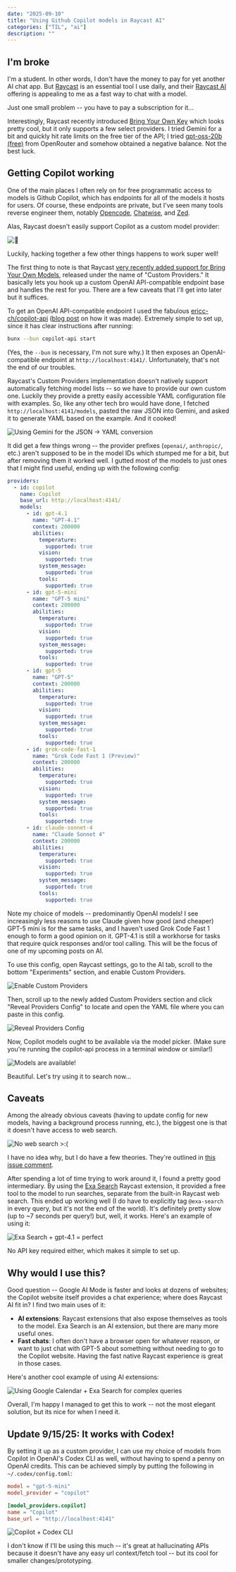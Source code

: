 ```yaml
---
date: "2025-09-10"
title: "Using Github Copilot models in Raycast AI"
categories: ["TIL", "ai"]
description: ""
---
```


## I'm broke

I'm a student. In other words, I don't have the money to pay for yet another AI chat app. But [Raycast](https://www.raycast.com/) is an essential tool I use daily, and their [Raycast AI](https://www.raycast.com/core-features/ai) offering is appealing to me as a fast way to chat with a model.

Just one small problem -- you have to pay a subscription for it...

Interestingly, Raycast recently introduced [Bring Your Own Key](https://www.raycast.com/changelog/1-100-0) which looks pretty cool, but it only supports a few select providers. I tried Gemini for a bit and quickly hit rate limits on the free tier  of the API; I tried [gpt-oss-20b (free)](https://openrouter.ai/openai/gpt-oss-20b:free) from OpenRouter and somehow obtained a negative balance. Not the best luck.

## Getting Copilot working

One of the main places I often rely on for free programmatic access to models is Github Copilot, which has endpoints for all of the models it hosts for users. Of course, these endpoints are private, but I've seen many tools reverse engineer them, notably [Opencode](https://opencode.ai/), [Chatwise](https://chatwise.app/), and [Zed](https://zed.dev/).

Alas, Raycast doesn't easily support Copilot as a custom model provider:

![🤬](assets/raycast-copilot.md/1.png)

Luckily, hacking together a few other things happens to work super well!

The first thing to note is that Raycast [very recently added support for Bring Your Own Models](https://www.raycast.com/changelog/1-102-0), released under the name of "Custom Providers." It basically lets you hook up a custom OpenAI API-compatible endpoint base and handles the rest for you. There are a few caveats that I'll get into later but it suffices.

To get an OpenAI API-compatible endpoint I used the fabulous [ericc-ch/copilot-api](https://github.com/ericc-ch/copilot-api) ([blog post](https://dev.to/ericc/i-turned-github-copilot-into-openai-api-compatible-provider-1fb8) on how it was made). Extremely simple to set up, since it has clear instructions after running:
```sh
bunx --bun copilot-api start
```
(Yes, the `--bun` is necessary, I'm not sure why.)
It then exposes an OpenAI-compatible endpoint at `http://localhost:4141/`. Unfortunately, that's not the end of our troubles.

Raycast's Custom Providers implementation doesn't natively support automatically fetching model lists -- so we have to provide our own custom one. Luckily they provide a pretty easily accessible YAML configuration file with examples. So, like any other tech bro would have done, I fetched `http://localhost:4141/models`, pasted the raw JSON into Gemini, and asked it to generate YAML based on the example. And it cooked!

![Using Gemini for the JSON -> YAML conversion](assets/raycast-copilot.md/2.png)

It did get a few things wrong -- the provider prefixes (`openai/`, `anthropic/`, etc.) aren't supposed to be in the model IDs which stumped me for a bit, but after removing them it worked well. I gutted most of the models to just ones that I might find useful, ending up with the following config:
```YAML
providers:
  - id: copilot
    name: Copilot
    base_url: http://localhost:4141/
    models:
      - id: gpt-4.1
        name: "GPT-4.1"
        context: 200000
        abilities:
          temperature:
            supported: true
          vision:
            supported: true
          system_message:
            supported: true
          tools:
            supported: true
      - id: gpt-5-mini
        name: "GPT-5 mini"
        context: 200000
        abilities:
          temperature:
            supported: true
          vision:
            supported: true
          system_message:
            supported: true
          tools:
            supported: true
      - id: gpt-5
        name: "GPT-5"
        context: 200000
        abilities:
          temperature:
            supported: true
          vision:
            supported: true
          system_message:
            supported: true
          tools:
            supported: true
      - id: grok-code-fast-1
        name: "Grok Code Fast 1 (Preview)"
        context: 200000
        abilities:
          temperature:
            supported: true
          vision:
            supported: true
          system_message:
            supported: true
          tools:
            supported: true
      - id: claude-sonnet-4
        name: "Claude Sonnet 4"
        context: 200000
        abilities:
          temperature:
            supported: true
          vision:
            supported: true
          system_message:
            supported: true
          tools:
            supported: true
```
Note my choice of models -- predominantly OpenAI models! I see increasingly less reasons to use Claude given how good (and cheaper) GPT-5 mini is for the same tasks, and I haven't used Grok Code Fast 1 enough to form a good opinion on it. GPT-4.1 is still a workhorse for tasks that require quick responses and/or tool calling. This will be the focus of one of my upcoming posts on AI.

To use this config, open Raycast settings, go to the AI tab, scroll to the bottom "Experiments" section, and enable Custom Providers.

![Enable Custom Providers](assets/raycast-copilot.md/3.png)

Then, scroll up to the newly added Custom Providers section and click "Reveal Providers Config" to locate and open the YAML file where you can paste in this config.

![Reveal Providers Config](assets/raycast-copilot.md/5.png)

Now, Copilot models ought to be available via the model picker. (Make sure you're running the copilot-api process in a terminal window or similar!)

![Models are available!](assets/raycast-copilot.md/6.png)

Beautiful. Let's try using it to search now...

## Caveats

Among the already obvious caveats (having to update config for new models, having a background process running, etc.), the biggest one is that it doesn't have access to web search.

![No web search >:(](assets/raycast-copilot.md/7.png)

I have no idea why, but I do have a few theories. They're outlined in [this issue comment](https://github.com/ericc-ch/copilot-api/issues/78#issuecomment-3273687536).

After spending a lot of time trying to work around it, I found a pretty good intermediary. By using the [Exa Search](https://www.raycast.com/exa_ai/exa-search) Raycast extension, it provided a free tool to the model to run searches, separate from the built-in Raycast web search. This ended up working well (I do have to explicitly tag `@exa-search` in every query, but it's not the end of the world). It's definitely pretty slow (up to ~7 seconds per query!) but, well, it works. Here's an example of using it:

![Exa Search + gpt-4.1 = perfect](assets/raycast-copilot.md/8.png)

No API key required either, which makes it simple to set up.

## Why would I use this?

Good question -- Google AI Mode is faster and looks at dozens of websites; the Copilot website itself provides a chat experience; where does Raycast AI fit in? I find two main uses of it:
* **AI extensions**: Raycast extensions that also expose themselves as tools to the model. Exa Search is an AI extension, but there are many more useful ones.
* **Fast chats**: I often don't have a browser open for whatever reason, or want to just chat with GPT-5 about something without needing to go to the Copilot website. Having the fast native Raycast experience is great in those cases.

Here's another cool example of using AI extensions:

![Using Google Calendar + Exa Search for complex queries](assets/raycast-copilot.md/9.png)

Overall, I'm happy I managed to get this to work -- not the most elegant solution, but its nice for when I need it.

## Update 9/15/25: It works with Codex!

By setting it up as a custom provider, I can use my choice of models from Copilot in OpenAI's Codex CLI as well, without having to spend a penny on OpenAI credits. This can be achieved simply by putting the following in `~/.codex/config.toml`:
```toml
model = "gpt-5-mini"
model_provider = "copilot"

[model_providers.copilot]
name = "Copilot"
base_url = "http://localhost:4141"
```

![Copilot + Codex CLI](assets/raycast-copilot.md/10.png)

I don't know if I'll be using this much -- it's great at hallucinating APIs because it doesn't have any easy url context/fetch tool -- but its cool for smaller changes/prototyping.

